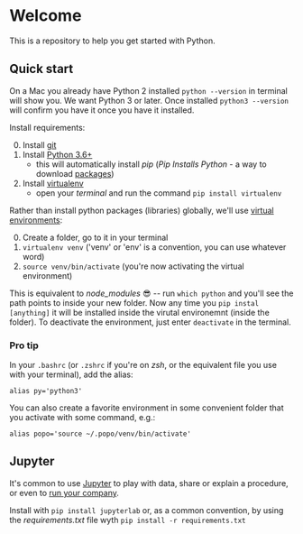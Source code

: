 # Welcome

This is a repository to help you get started with Python.

## Quick start

On a Mac you already have Python 2 installed `python --version` in terminal will show you. We want Python 3 or later. Once installed `python3 --version` will confirm you have it once you have it installed.

Install requirements:

0. Install [git](https://git-scm.com/downloads)
1. Install [Python 3.6+](https://www.python.org/downloads/)
    - this will automatically install *pip* (_Pip Installs Python_ - a way to download [packages](https://pypi.org/))
2. Install [virtualenv](https://virtualenv.pypa.io/en/latest/installation/)
    - open your _terminal_ and run the command `pip install virtualenv`

Rather than install python packages (libraries) globally, we'll use [virtual environments](https://virtualenv.pypa.io/en/latest/userguide/):

0. Create a folder, go to it in your terminal
1. `virtualenv venv` ('venv' or 'env' is a convention, you can use whatever word)
2. `source venv/bin/activate` (you're now activating the virtual environment)

This is equivalent to _node_modules_ :sunglasses: -- run `which python` and you'll see the path points to inside your new folder. Now any time you `pip instal [anything]` it will be installed inside the virutal environemnt (inside the folder). To deactivate the environment, just enter `deactivate` in the terminal.

### Pro tip

In your `.bashrc` (or `.zshrc` if you're on _zsh_, or the equivalent file you use with your terminal), add the alias:
```
alias py='python3'
```
You can also create a favorite environment in some convenient folder that you activate with some command, e.g.:
```
alias popo='source ~/.popo/venv/bin/activate'
```

## Jupyter

It's common to use [Jupyter](https://jupyter.org) to play with data, share or explain a procedure, or even to [run your company](https://medium.com/netflix-techblog/notebook-innovation-591ee3221233).

Install with `pip install jupyterlab` or, as a common convention, by using the _requirements.txt_ file wyth `pip install -r requirements.txt`

